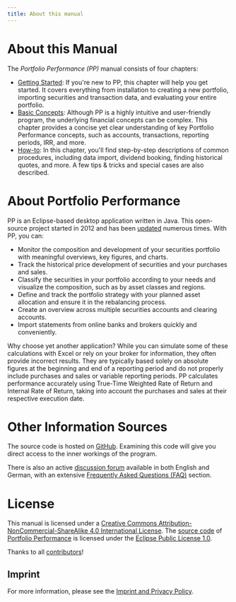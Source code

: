 ```yaml
---
title: About this manual
---
```


# About this Manual

The *Portfolio Performance (PP)* manual consists of four chapters:

- [Getting Started](getting-started/index.md): If you're new to PP, this chapter will help you get started. It covers everything from installation to creating a new portfolio, importing securities and transaction data, and evaluating your entire portfolio.
- [Basic Concepts](concepts/index.md): Although PP is a highly intuitive and user-friendly program, the underlying financial concepts can be complex. This chapter provides a concise yet clear understanding of key Portfolio Performance concepts, such as accounts, transactions, reporting periods, IRR, and more.
- [How-to](how-to/index.md): In this chapter, you'll find step-by-step descriptions of common procedures, including data import, dividend booking, finding historical quotes, and more. A few tips & tricks and special cases are also described.

# About Portfolio Performance

PP is an Eclipse-based desktop application written in Java. This open-source project started in 2012 and has been [updated](https://github.com/portfolio-performance/portfolio/releases) numerous times. With PP, you can:

- Monitor the composition and development of your securities portfolio with meaningful overviews, key figures, and charts.
- Track the historical price development of securities and your purchases and sales.
- Classify the securities in your portfolio according to your needs and visualize the composition, such as by asset classes and regions.
- Define and track the portfolio strategy with your planned asset allocation and ensure it in the rebalancing process.
- Create an overview across multiple securities accounts and clearing accounts.
- Import statements from online banks and brokers quickly and conveniently.

Why choose yet another application? While you can simulate some of these calculations with Excel or rely on your broker for information, they often provide incorrect results. They are typically based solely on absolute figures at the beginning and end of a reporting period and do not properly include purchases and sales or variable reporting periods. PP calculates performance accurately using True-Time Weighted Rate of Return and Internal Rate of Return, taking into account the purchases and sales at their respective execution date.

# Other Information Sources

The source code is hosted on [GitHub](https://github.com/portfolio-performance/portfolio). Examining this code will give you direct access to the inner workings of the program.

There is also an active [discussion forum](https://forum.portfolio-performance.info/) available in both English and German, with an extensive [Frequently Asked Questions (FAQ)](https://forum.portfolio-performance.info/t/faq-haeufig-gestellte-fragen/1721) section.

# License

This manual is licensed under a [Creative Commons Attribution-NonCommercial-ShareAlike 4.0 International License](http://creativecommons.org/licenses/by-nc-sa/4.0/). The [source code](https://github.com/portfolio-performance/portfolio) of [Portfolio Performance](https://www.portfolio-performance.info) is licensed under the [Eclipse Public License 1.0](https://github.com/portfolio-performance/portfolio/blob/master/LICENSE).

Thanks to all [contributors](https://github.com/portfolio-performance/portfolio-help/graphs/contributors)!

## Imprint

For more information, please see the [Imprint and Privacy Policy](https://www.portfolio-performance.info/portfolio/impressum.html).